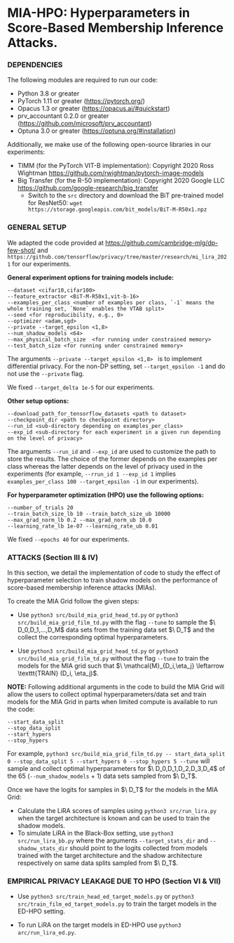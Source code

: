# MIA-HPO: Hyperparameters in Score-Based Membership Inference Attacks.

### DEPENDENCIES

The following modules are required to run our code:
 * Python 3.8 or greater
 * PyTorch 1.11 or greater (https://pytorch.org/)
 * Opacus 1.3 or greater (https://opacus.ai/#quickstart)
 * prv_accountant 0.2.0 or greater (https://github.com/microsoft/prv_accountant)
 * Optuna 3.0 or greater (https://optuna.org/#installation)

Additionally, we make use of the following open-source libraries in our experiments:

* TIMM (for the PyTorch VIT-B implementation): Copyright 2020 Ross Wightman https://github.com/rwightman/pytorch-image-models
* Big Transfer (for the R-50 implementation): Copyright 2020 Google LLC https://github.com/google-research/big_transfer
  * Switch to the ```src``` directory and download the BiT pre-trained model for ResNet50: ```wget https://storage.googleapis.com/bit_models/BiT-M-R50x1.npz```

### GENERAL SETUP

We adapted the code provided at https://github.com/cambridge-mlg/dp-few-shot/ and ```https://github.com/tensorflow/privacy/tree/master/research/mi_lira_2021``` for our experiments.

**General experiment options for training models include:**

```
--dataset <cifar10,cifar100>
--feature_extractor <BiT-M-R50x1,vit-b-16> 
--examples_per_class <number of examples per class, `-1` means the whole training set, `None` enables the VTAB split>
--seed <for reproducibility, e.g., 0>
--optimizer <adam,sgd>
--private --target_epsilon <1,8>
--num_shadow_models <64>
--max_physical_batch_size  <for running under constrained memory> 
--test_batch_size <for running under constrained memory> 
```
The arguments ```--private --target_epsilon <1,8> ``` is to implement differential privacy. For the non-DP setting, set ```--target_epsilon -1``` and do not use the ```--private``` flag.

We fixed ```--target_delta 1e-5```  for our experiments.

**Other setup options:**

```
--download_path_for_tensorflow_datasets <path to dataset>
--checkpoint_dir <path to checkpoint directory>
--run_id <sub-directory depending on examples_per_class>
--exp_id <sub-directory for each experiment in a given run depending on the level of privacy>
```
The arguments ```--run_id``` and ```--exp_id``` are used to customize the path to store the results. The choice of the former depends on the examples per class whereas the latter depends on the level of privacy used in the experiments (for example, ```--rrun_id 1 --exp_id 1``` implies ```examples_per_class 100 --target_epsilon -1``` in our experiments).

**For hyperparameter optimization (HPO) use the following options:**

```
--number_of_trials 20
--train_batch_size_lb 10 --train_batch_size_ub 10000
--max_grad_norm_lb 0.2 --max_grad_norm_ub 10.0
--learning_rate_lb 1e-07 --learning_rate_ub 0.01
```
We fixed ```--epochs 40``` for our experiments.

### ATTACKS (Section III & IV)
In this section, we detail the implementation of code to study the effect of hyperparameter selection to train shadow models on the performance of score-based membership inference attacks (MIAs).

To create the MIA Grid follow the given steps:

* Use ```python3 src/build_mia_grid_head_td.py``` or  ```python3 src/build_mia_grid_film_td.py``` with the flag  ```--tune``` to sample the $\ D_0,D_1,...,D_M\$ data sets from the training data set $\ D_T\$ and the collect the corresponding optimal hyperparameters.

* Use ```python3 src/build_mia_grid_head_td.py``` or ```python3 src/build_mia_grid_film_td.py``` without the flag  ```--tune``` to train the models for the MIA grid such that $\ \mathcal{M}_{D_i,\eta_j} \leftarrow \texttt{TRAIN} (D_i, \eta_j)\$.

**NOTE:** Following additional arguments in the code to build the MIA Grid will allow the users to collect optimal hyperparameters/data set and train models for the MIA Grid in parts when limited compute is available to run the code:

```
--start_data_split
--stop_data_split
--start_hypers
--stop_hypers 
```
For example, ```python3 src/build_mia_grid_film_td.py -- start_data_split 0 --stop_data_split 5 --start_hypers 0 --stop_hypers 5 --tune``` will sample and collect optimal hyperparameters for  $\ D_0,D_1,D_2,D_3,D_4\$ of the 65 (```--num_shadow_models``` + 1) data sets sampled from $\ D_T\$. 

Once we have the logits for samples in $\ D_T\$ for the models in the MIA Grid:
* Calculate the LiRA scores of samples using ```python3 src/run_lira.py``` when the target architecture is known and can be used to train the shadow models.
* To simulate LiRA in the Black-Box setting, use ```python3 src/run_lira_bb.py``` where the arguments ```--target_stats_dir``` and ```--shadow_stats_dir``` should point to the logits collected from models trained with the target architecture and the shadow architecture respectively on same data splits sampled from $\ D_T\$.

### EMPIRICAL PRIVACY LEAKAGE DUE TO HPO (Section VI & VII)

* Use ```python3 src/train_head_ed_target_models.py``` or  ```python3 src/train_film_ed_target_models.py``` to train the target models in the ED-HPO setting. 

* To run LiRA on the target models in ED-HPO use ```python3 arc/run_lira_ed.py```.
